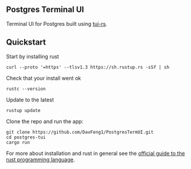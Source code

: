 ## Postgres Terminal UI

Terminal UI for Postgres built using [tui-rs](https://github.com/fdehau/tui-rs).


## Quickstart

Start by installing rust
```
curl --proto '=https' --tlsv1.3 https://sh.rustup.rs -sSf | sh
```

Check that your install went ok
```
rustc --version
```

Update to the latest
```
rustup update
```

Clone the repo and run the app:
```
git clone https://github.com/DavFeng1/PostgresTermUI.git
cd postgres-tui
cargo run
```

For more about installation and rust in general see the [official guide to the rust programming language](https://doc.rust-lang.org/book/ch01-01-installation.html).

